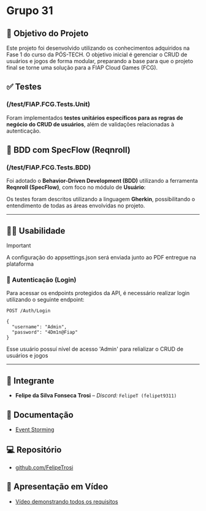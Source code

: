 # Grupo 31 

## 🎯 Objetivo do Projeto

Este projeto foi desenvolvido utilizando os conhecimentos adquiridos na Fase 1 do curso da PÓS-TECH. O objetivo inicial é gerenciar o CRUD de usuários e jogos de forma modular, preparando a base para que o projeto final se torne uma solução para a FIAP Cloud Games (FCG).

## ✅ Testes

### (/test/FIAP.FCG.Tests.Unit)
Foram implementados **testes unitários específicos para as regras de negócio do CRUD de usuários**, além de validações relacionadas à autenticação.

## 🧪 BDD com SpecFlow (Reqnroll)

### (/test/FIAP.FCG.Tests.BDD)
Foi adotado o **Behavior-Driven Development (BDD)** utilizando a ferramenta **Reqnroll (SpecFlow)**, com foco no módulo de **Usuário**:

Os testes foram descritos utilizando a linguagem **Gherkin**, possibilitando o entendimento de todas as áreas envolvidas no projeto.

---
## 🧑‍💻 Usabilidade

> [!IMPORTANT]
> A configuração do appsettings.json será enviada junto ao PDF entregue na plataforma


### 🔐 Autenticação (Login)

Para acessar os endpoints protegidos da API, é necessário realizar login utilizando o seguinte endpoint:
```
POST /Auth/Login

{
  "username": "Admin",
  "password": "4Dm1n@Fiap"
}
```
Esse usuário possuí nível de acesso 'Admin' para relializar o CRUD de usuários e jogos

---


## 👥 Integrante

- **Felipe da Silva Fonseca Trosi** – *Discord:* `FelipeT (felipet9311)`

## 📄 Documentação

- [Event Storming](https://miro.com/app/board/uXjVJaedclw=/?share_link_id=660958015842)

## 💻 Repositório

- [github.com/FelipeTrosi](https://github.com/FelipeTrosi/FIAP.FCG)

## 🎥 Apresentação em Vídeo

- [Vídeo demonstrando todos os requisitos](https://www.yuotube.com)

